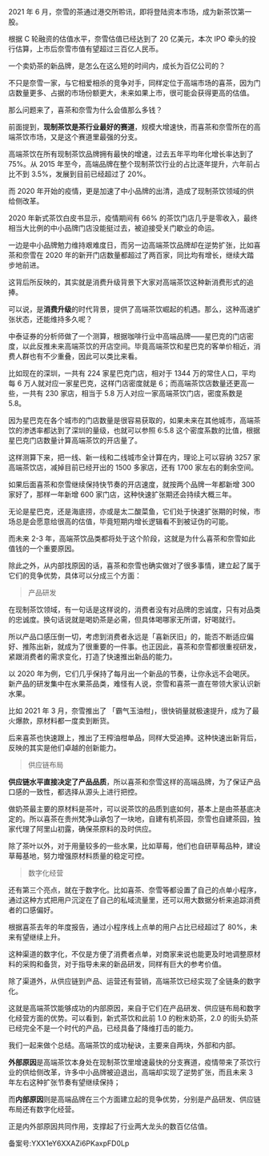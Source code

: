 2021 年 6 月，奈雪的茶通过港交所聆讯，即将登陆资本市场，成为新茶饮第一股。

根据 C 轮融资的估值水平，奈雪估值已经达到了 20 亿美元，本次 IPO 牵头的投行估算，上市后奈雪市值有望超过三百亿人民币。 

一个卖奶茶的新品牌，是怎么在这么短的时间内，成长为百亿公司的？

不只是奈雪一家，与它相爱相杀的竞争对手，同样定位于高端市场的喜茶，因为门店数量更多、占据的市场份额更大，未来如果上市，很可能会获得更高的估值。 

那么问题来了，喜茶和奈雪为什么会值那么多钱？ 

前面提到，**现制茶饮是茶行业最好的赛道**，规模大增速快，而喜茶和奈雪所在的高端茶饮市场，又是这个赛道里最强的分支。 

高端茶饮在所有现制茶饮品牌拥有最快的增速，过去五年平均年化增长率达到了 75\%。从 2015 年至今，高端品牌在整个现制茶饮行业的占比逐年提升，六年前占比不到 3.5\%，发展到目前已经超过了 20\%。 

而 2020 年开始的疫情，更是加速了中小品牌的出清，造成了现制茶饮领域的供给侧改革。

2020 年新式茶饮白皮书显示，疫情期间有 66\% 的茶饮门店几乎是零收入，最终相当大比例的中小品牌门店没能挺过去，被迫接受关门歇业的命运。 

一边是中小品牌勉力维持艰难度日，而另一边高端茶饮品牌却在逆势扩张，比如喜茶和奈雪在 2020 年的新开门店数量都超过了两百家，同比均有增长，继续大踏步地前进。 

这背后所反映的，其实就是消费升级背景下大家对高端茶饮这种新消费形式的追捧。 

可以说，是**消费升级**的时代背景，提供了高端茶饮崛起的机遇。那么，这种高速扩张状态，还能维持多久呢？ 

中泰证券的分析师做了一个测算，根据咖啡行业中高端品牌——星巴克的门店密度，以此反推未来高端茶饮的开店空间。毕竟高端茶饮和星巴克的客单价相近，消费人群也有不少重叠，因此可以类比来看。 

比如现在的深圳，一共有 224 家星巴克门店，相对于 1344 万的常住人口，平均每 6 万人就对应一家星巴克，这样门店密度就是 6；而高端茶饮店数量还更高一些，一共有 230 家店，相当于 5.8 万人对应一家高端茶饮门店，密度系数是 5.8。 

因为星巴克在各个城市的门店数量是很容易获取的，如果未来在其他城市，高端茶饮的渗透率都达到了深圳的量级，也就可以参照 6:5.8 这个密度系数的比值，根据星巴克门店数量计算高端茶饮的开店量了。 

这样测算下来，把一线、新一线和二线城市全计算在内，理论上可以容纳 3257 家高端茶饮店，减掉目前已经开出的 1500 多家店，还有 1700 家左右的剩余空间。 

如果后面喜茶和奈雪继续保持快节奏的开店速度，就按两个品牌一年都新增 300 家好了，那样一年新增 600 家门店，这种快速扩张期还会持续大概三年。 

无论是星巴克，还是海底捞，亦或是太二酸菜鱼，它们处于快速扩张期的时候，市场总是会愿意给很高的估值，毕竟短期内增长逻辑看不到被证伪的可能。

而未来 2-3 年，高端茶饮品类都将处于这个阶段，这就是为什么喜茶和奈雪如此值钱的一个重要原因。 

除此之外，从内部找原因的话，喜茶和奈雪也确实做对了很多事情，建立起了属于它们的竞争优势，具体可以分成三个方面： 

> 产品研发 

在现制茶饮领域，有一句话是这样说的，消费者没有对品牌的忠诚度，只有对品类的忠诚度。换句话说就是喝奶茶是必需，但具体喝哪家无所谓，好喝就行。 

所以产品口感压倒一切，考虑到消费者永远是「喜新厌旧」的，能否不断适应偏好、推陈出新，就成为了很重要的一件事。也正因此，喜茶和奈雪都很重视研发，紧跟消费者的需求变化，打造了快速推出新品的能力。 

以 2020 年为例，它们几乎保持了每月出一个新品的节奏，让你永远不会喝厌。新产品的研发集中在水果茶品类，难怪有人说，奈雪和喜茶一直在带领大家认识新水果。

比如 2021 年 3 月，奈雪推出了 「霸气玉油柑」，很快销量就极速提升，成为了最火爆款，原材料都一度卖到断货。 

后来喜茶也快速跟上，推出了王榨油柑单品，同样大受追捧。这种快速出新背后，反映的其实是他们卓越的创新能力。 

> 供应链布局 

**供应链水平直接决定了产品品质**，所以喜茶和奈雪这样的高端品牌，为了保证产品口感的一致性，都选择从源头上进行把控。 

做奶茶最主要的原材料是茶叶，可以说茶饮的品质到底如何，基本上是由茶基底决定的。所以喜茶在贵州梵净山承包了一块地，自建有机茶园，奈雪也自建茶园，独家代理了阿里山初露，确保茶原料的及时供应。 

除了茶叶以外，对于用量较多的一些水果，比如草莓，他们也自研草莓品种，建设草莓基地，努力增强原材料质量的稳定可控。 

> 数字化经营 

还有第三个亮点，就在于数字化。比如喜茶、奈雪等都设置了自己的点单小程序，通过这种方式把用户沉淀在了自己的私域流量里，还可以用大数据分析来追踪消费者的口感偏好。 

根据喜茶去年的年度报告，通过小程序线上点单的用户占比已经超过了 80\%，未来有望继续上升。 

这种渠道的数字化，不仅是方便了消费者点单，对商家来说也能更及时地调整原材料的采购和备货，对于指导未来的新品研发，同样有巨大的参考价值。 

除了渠道外，从供应链到产品、运营还有营销，高端茶饮已经实现了全链条的数字化。

这就是高端茶饮能够成功的内部原因，来自于它们在产品研发、供应链布局和数字化经营方面的优势。可以看到，新式茶饮和此前 1.0 的粉末奶茶，2.0 的街头奶茶已经完全不是一个时代的产品，已经具备了降维打击的能力。 

我们一起来做个总结。高端茶饮的成功秘诀，主要来自两块，外部和内部。

**外部原因**是高端茶饮本身处在现制茶饮里增速最快的分支赛道，疫情带来了茶饮行业的供给侧改革，许多中小品牌被迫退出，高端却实现了逆势扩张，而且未来 3 年左右这种扩张节奏有望继续保持； 

而**内部原因**则是高端品牌在三个方面建立起的竞争优势，分别是产品研发、供应链布局还有数字化经营。 

正是内外部原因共同作用，支撑起了行业两大龙头的数百亿估值。 

  

备案号:YXX1eY6XXAZi6PKaxpFD0Lp